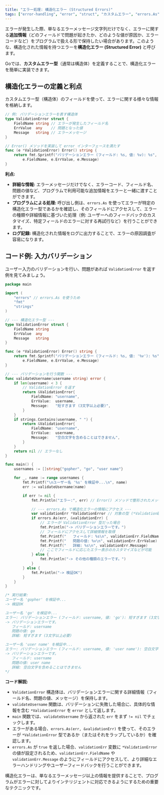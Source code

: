 ```yaml
---
title: "エラー処理: 構造化エラー (Structured Errors)"
tags: ["error-handling", "error", "struct", "カスタムエラー", "errors.As"]
---
```


エラーが発生した際、単なるエラーメッセージ文字列だけでなく、エラーに関する**追加情報**（どのフィールドで問題が起きたか、どのような値が原因か、エラーコードなど）をプログラムで扱える形で保持したい場合があります。このような、構造化された情報を持つエラーを**構造化エラー (Structured Error)** と呼びます。

Goでは、**カスタムエラー型**（通常は構造体）を定義することで、構造化エラーを簡単に実装できます。

## 構造化エラーの定義と利点

カスタムエラー型（構造体）のフィールドを使って、エラーに関する様々な情報を格納します。

```go
// 例: バリデーションエラーを表す構造体
type ValidationError struct {
	FieldName string // エラーが発生したフィールド名
	ErrValue  any    // 問題となった値
	Message   string // エラーメッセージ
}

// Error() メソッドを実装して error インターフェースを満たす
func (e *ValidationError) Error() string {
	return fmt.Sprintf("バリデーションエラー (フィールド: %s, 値: %v): %s",
		e.FieldName, e.ErrValue, e.Message)
}
```

**利点:**

*   **詳細な情報:** エラーメッセージだけでなく、エラーコード、フィールド名、問題の値など、プログラムで利用可能な追加情報をエラーと一緒に渡すことができます。
*   **プログラムによる処理:** 呼び出し側は、`errors.As` を使ってエラーが特定の構造化エラー型であるかを確認し、そのフィールドにアクセスして、エラーの種類や詳細情報に基づいた処理（例: ユーザーへのフィードバックのカスタマイズ、特定フィールドのエラーに対する再試行など）を行うことができます。
*   **ログ記録:** 構造化された情報をログに出力することで、エラーの原因調査が容易になります。

## コード例: 入力バリデーション

ユーザー入力のバリデーションを行い、問題があれば `ValidationError` を返す例を見てみましょう。

```go title="構造化エラーの使用例"
package main

import (
	"errors" // errors.As を使うため
	"fmt"
	"strings"
)

// --- 構造化エラー型 ---
type ValidationError struct {
	FieldName string
	ErrValue  any
	Message   string
}

func (e *ValidationError) Error() string {
	return fmt.Sprintf("バリデーションエラー (フィールド: %s, 値: '%v'): %s",
		e.FieldName, e.ErrValue, e.Message)
}

// --- バリデーションを行う関数 ---
func validateUsername(username string) error {
	if len(username) < 3 {
		// ValidationError を返す
		return &ValidationError{
			FieldName: "username",
			ErrValue:  username,
			Message:   "短すぎます (3文字以上必要)",
		}
	}
	if strings.Contains(username, " ") {
		return &ValidationError{
			FieldName: "username",
			ErrValue:  username,
			Message:   "空白文字を含めることはできません",
		}
	}
	return nil // エラーなし
}

func main() {
	usernames := []string{"gopher", "go", "user name"}

	for _, name := range usernames {
		fmt.Printf("\nユーザー名 '%s' を検証中...\n", name)
		err := validateUsername(name)

		if err != nil {
			fmt.Println("エラー:", err) // Error() メソッドで整形されたメッセージ

			// --- errors.As で構造化エラーの情報にアクセス ---
			var validationErr *ValidationError // 対象の型 (*ValidationError) のポインタ変数
			if errors.As(err, &validationErr) {
				// エラーが ValidationError 型だった場合
				fmt.Println("-> バリデーションエラーです。")
				// フィールドにアクセスして詳細情報を取得
				fmt.Printf("   フィールド: %s\n", validationErr.FieldName)
				fmt.Printf("   問題の値: %v\n", validationErr.ErrValue)
				fmt.Printf("   詳細: %s\n", validationErr.Message)
				// ここでフィールドに応じたエラー表示のカスタマイズなどが可能
			} else {
				fmt.Println("-> その他の種類のエラーです。")
			}
		} else {
			fmt.Println("-> 検証OK")
		}
	}
}

/* 実行結果:
ユーザー名 'gopher' を検証中...
-> 検証OK

ユーザー名 'go' を検証中...
エラー: バリデーションエラー (フィールド: username, 値: 'go'): 短すぎます (3文字以上必要)
-> バリデーションエラーです。
   フィールド: username
   問題の値: go
   詳細: 短すぎます (3文字以上必要)

ユーザー名 'user name' を検証中...
エラー: バリデーションエラー (フィールド: username, 値: 'user name'): 空白文字を含めることはできません
-> バリデーションエラーです。
   フィールド: username
   問題の値: user name
   詳細: 空白文字を含めることはできません
*/
```

**コード解説:**

*   `ValidationError` 構造体は、バリデーションエラーに関する詳細情報（フィールド名、問題の値、メッセージ）を保持します。
*   `validateUsername` 関数は、バリデーションに失敗した場合に、具体的な情報を含む `*ValidationError` を `error` として返します。
*   `main` 関数では、`validateUsername` から返された `err` をまず `!= nil` でチェックします。
*   エラーがある場合、`errors.As(err, &validationErr)` を使って、そのエラーが `*ValidationError` 型であるか（またはそれをラップしているか）を確認します。
*   `errors.As` が `true` を返した場合、`validationErr` 変数に `*ValidationError` の値が設定されるため、`validationErr.FieldName` や `validationErr.Message` のようにフィールドにアクセスして、より詳細なエラーハンドリングやユーザーフィードバックを行うことができます。

構造化エラーは、単なるエラーメッセージ以上の情報を提供することで、プログラムがエラーに対してよりインテリジェントに対応できるようにするための重要なテクニックです。